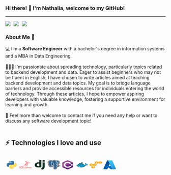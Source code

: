### Hi there! 👋 I'm Nathalia, welcome to my GitHub!

<hr/>

<a href="https://www.linkedin.com/in/nathaliafriederichs">
  <img align="left" width="26px" src="https://cdn.jsdelivr.net/npm/simple-icons@v3/icons/linkedin.svg"/>
</a>
<a href="mailto:nathaliabramson@gmail.com">
  <img align="left" width="26px" src="https://cdn.jsdelivr.net/npm/simple-icons@v3/icons/gmail.svg"/>
</a>
<a href="https://medium.com/@nathaliafriederichs">
  <img align="left" width="26px" src="https://cdn.jsdelivr.net/npm/simple-icons@3.13.0/icons/medium.svg"/>
</a>

<br/>

### About Me 🚀
💻 I’m a **Software Engineer** with a bachelor's degree in information systems and a MBA in Data Engineering. </br> </br>
👨🏼‍💻 I'm passionate about spreading technology, particularly topics related to backend development and data. Eager to assist beginners who may not be fluent in English, I have chosen to write articles aimed at teaching backend development and data topics. My goal is to bridge language barriers and provide accessible resources for individuals entering the world of technology. Through these articles, I hope to empower aspiring developers with valuable knowledge, fostering a supportive environment for learning and growth. </br></br>
💬 Feel more than welcome to contact me if you need any help or want to discuss any software development topic! </br></br>

## ⚡ Technologies I love and use
  
<div style="display: inline_block"><br>
  <img align="center" alt="python" height="30" width="40" src="https://raw.githubusercontent.com/devicons/devicon/master/icons/python/python-original.svg">
  <img align="center" alt="mssql" height="30" width="40" src="https://raw.githubusercontent.com/devicons/devicon/master/icons/microsoftsqlserver/microsoftsqlserver-plain-wordmark.svg">
  <img align="center" alt="Django" height="30" width="40" src="https://raw.githubusercontent.com/devicons/devicon/master/icons/django/django-plain.svg">
  <img align="center" alt="Postgresql" height="30" width="40" src="https://raw.githubusercontent.com/devicons/devicon/master/icons/postgresql/postgresql-original.svg">
  <img align="center" alt="csharp" height="30" width="40" src="https://raw.githubusercontent.com/devicons/devicon/master/icons/csharp/csharp-original.svg">
  <img align="center" alt="Docker" height="30" width="40" src="https://raw.githubusercontent.com/devicons/devicon/master/icons/docker/docker-original.svg">
  <img align="center" alt="Docker" height="30" width="40" src="https://raw.githubusercontent.com/devicons/devicon/master/icons/amazonwebservices/amazonwebservices-original.svg">
  <img align="center" alt="Docker" height="30" width="40" src="https://raw.githubusercontent.com/devicons/devicon/master/icons/azure/azure-original.svg">
                                         
</div>
